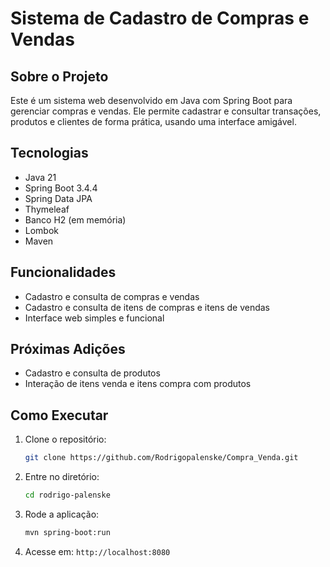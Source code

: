 # Sistema de Cadastro de Compras e Vendas

## Sobre o Projeto
Este é um sistema web desenvolvido em Java com Spring Boot para gerenciar compras e vendas. Ele permite cadastrar e consultar transações, produtos e clientes de forma prática, usando uma interface amigável.

## Tecnologias
- Java 21
- Spring Boot 3.4.4
- Spring Data JPA
- Thymeleaf
- Banco H2 (em memória)
- Lombok
- Maven

## Funcionalidades
- Cadastro e consulta de compras e vendas
- Cadastro e consulta de itens de compras e itens de vendas
- Interface web simples e funcional

## Próximas Adições
- Cadastro e consulta de produtos
- Interação de itens venda e itens compra com produtos


## Como Executar
1. Clone o repositório:
   ```bash
   git clone https://github.com/Rodrigopalenske/Compra_Venda.git
   ```
2. Entre no diretório:
   ```bash
   cd rodrigo-palenske
   ```
3. Rode a aplicação:
   ```bash
   mvn spring-boot:run
   ```
4. Acesse em: `http://localhost:8080`
